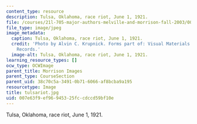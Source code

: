 ```yaml
---
content_type: resource
description: Tulsa, Oklahoma, race riot, June 1, 1921.
file: /courses/21l-705-major-authors-melville-and-morrison-fall-2003/007e63f9ef96945325fccdccd59bf10e_tulsariot.jpg
file_type: image/jpeg
image_metadata:
  caption: Tulsa, Oklahoma, race riot, June 1, 1921.
  credit: 'Photo by Alvin C. Krupnick. Forms part of: Visual Materials from the NAACP
    Records.'
  image-alt: Tulsa, Oklahoma, race riot, June 1, 1921.
learning_resource_types: []
ocw_type: OCWImage
parent_title: Morrison Images
parent_type: CourseSection
parent_uid: 38c70c5a-3491-0b71-6066-af8bcba9a195
resourcetype: Image
title: tulsariot.jpg
uid: 007e63f9-ef96-9453-25fc-cdccd59bf10e
---
```

Tulsa, Oklahoma, race riot, June 1, 1921.

